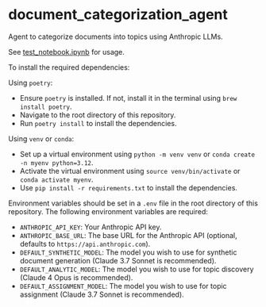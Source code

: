 # document_categorization_agent

Agent to categorize documents into topics using Anthropic LLMs.

See [test_notebook.ipynb](test_notebook.ipynb) for usage.

To install the required dependencies:

Using `poetry`:
* Ensure `poetry` is installed.  If not, install it in the terminal using `brew install poetry`.
* Navigate to the root directory of this repository.
* Run `poetry install` to install the dependencies.

Using `venv` or `conda`:
* Set up a virtual environment using `python -m venv venv` or `conda create -n myenv python=3.12`.
* Activate the virtual environment using `source venv/bin/activate` or `conda activate myenv`.
* Use `pip install -r requirements.txt` to install the dependencies.

Environment variables should be set in a `.env` file in the root directory of this repository.  The following environment variables are required:
* `ANTHROPIC_API_KEY`: Your Anthropic API key.
* `ANTHROPIC_BASE_URL`: The base URL for the Anthropic API (optional, defaults to `https://api.anthropic.com`).
* `DEFAULT_SYNTHETIC_MODEL`:  The model you wish to use for synthetic document generation (Claude 3.7 Sonnet is recommended).
* `DEFAULT_ANALYTIC_MODEL`:  The model you wish to use for topic discovery (Claude 4 Opus is recommended).
* `DEFAULT_ASSIGNMENT_MODEL`:  The model you wish to use for topic assignment (Claude 3.7 Sonnet is recommended).

